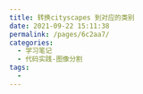 ```yaml
---
title: 转换cityscapes 到对应的类别
date: 2021-09-22 15:11:38
permalink: /pages/6c2aa7/
categories:
  - 学习笔记
  - 代码实践-图像分割
tags:
  - 
---
```



